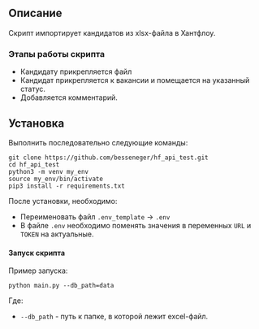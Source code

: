 ## Описание
Скрипт импортирует кандидатов из xlsx-файла в Хантфлоу. 
### Этапы работы скрипта
 - Кандидату прикрепляется файл
 - Кандидат прикрепляется к вакансии и помещается на указанный статус.
 - Добавляется комментарий.

## Установка
Выполнить последовательно следующие команды:
```
git clone https://github.com/besseneger/hf_api_test.git
cd hf_api_test
python3 -m venv my_env
source my_env/bin/activate
pip3 install -r requirements.txt
```
После установки, необходимо:
 - Переименовать файл `.env_template` -> `.env`
 - В файле `.env` необходимо поменять значения в переменных `URL` и `TOKEN` на актуальные.
 
#### Запуск скрипта
Пример запуска:
```
python main.py --db_path=data
```
Где: 
 - `--db_path` - путь к папке, в которой лежит excel-файл.
